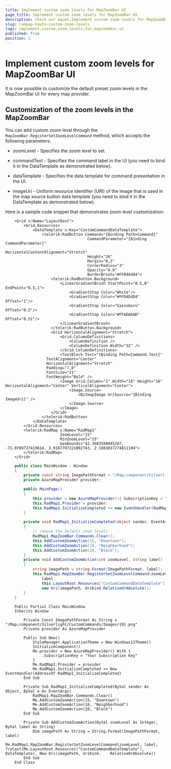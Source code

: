 ```yaml
---
title: Implement custom zoom levels for MapZoomBar UI
page_title: Implement custom zoom levels for MapZoomBar UI
description: Check our &quot;Implement custom zoom levels for MapZoomBar UI&quot; documentation article for the RadMap control.
slug: radmap-howto-custom-zoom-levels
tags: implement,custom,zoom,levels,for,mapzoombar,ui
published: True
position: 2
---
```


# Implement custom zoom levels for MapZoomBar UI

It is now possible to customize the default preset zoom levels in the MapZoomBar UI for every map provider.

## Customization of the zoom levels in the MapZoomBar

You can add custom zoom level through the `MapZoomBar.RegisterSetZoomLevelCommand` method, which accepts the following parameters:

* zoomLevel - Specifies the zoom level to set.

* commandText - Specifies the command label in the UI (you need to bind it in the DataTemplate as demonstrated below).

* dataTemplate - Specifies the data template for command presentation in the UI.

* imageUri - Uniform resource identifier (URI) of the image that is used in the map source button data template (you need to bind it in the DataTemplate as demonstrated below).

Here is a sample code snippet that demonstrates zoom level customization:


```XAML
	<Grid x:Name="LayoutRoot">
	    <Grid.Resources>
	        <DataTemplate x:Key="CustomCommandDataTemplate">
	            <telerik:RadButton Command="{Binding Path=Command}"
	                                CommandParameter="{Binding CommandParameter}"
	                                HorizontalContentAlignment="Stretch"
	                                Height="26"
	                                Margin="0,3"
	                                CornerRadius="3"
	                                Opacity="0.8"
	                                BorderBrush="#FF848484">
	                <telerik:RadButton.Background>
	                    <LinearGradientBrush StartPoint="0.5,0" EndPoint="0.5,1">
	                        <GradientStop Color="White"/>
	                        <GradientStop Color="#FFD4D4D4" Offset="1"/>
	                        <GradientStop Color="Gainsboro" Offset="0.5"/>
	                        <GradientStop Color="#FFADADAD" Offset="0.51"/>
	                    </LinearGradientBrush>
	                </telerik:RadButton.Background>
	                <Grid HorizontalAlignment="Stretch">
	                    <Grid.ColumnDefinitions>
	                        <ColumnDefinition />
	                        <ColumnDefinition Width="32" />
	                    </Grid.ColumnDefinitions>
	                    <TextBlock Text="{Binding Path=Command.Text}"
	              TextAlignment="Center" 
	              HorizontalAlignment="Stretch" 
	              Padding="7,0"
	              FontSize="11" 
	              FontWeight="Bold" />
	                    <Image Grid.Column="1" Width="16" Height="16" HorizontalAlignment="Center" VerticalAlignment="Center">
	                        <Image.Source>
	                            <BitmapImage UriSource="{Binding ImageUri}" />
	                        </Image.Source>
	                    </Image>
	                </Grid>
	            </telerik:RadButton>
	        </DataTemplate>
	    </Grid.Resources>
	    <telerik:RadMap x:Name="RadMap1" 
	                    ZoomLevel="15"
	                    MinZoomLevel="15"
	                    GeoBounds="42.3683598045287, -71.0789727419614, 3.9167707221002743, 2.1883037274811104">
	    </telerik:RadMap>
	</Grid>
```


```C#
	public class MainWindow : Window
	{
		private const string ImagePathFormat = "/Map;component/Silverlight/CustomCommands/Images/{0}.png";
		private AzureMapProvider provider;

		public MainPage()
		{
		    this.provider = new AzureMapProvider(){ SubscriptionKey = "Your Subscription Key" };
		    this.RadMap1.Provider = provider;
		    this.RadMap1.InitializeCompleted += new EventHandler(RadMap1_InitializeCompleted);
		}

		private void RadMap1_InitializeCompleted(object sender, EventArgs e)
		{
		    // remove the default zoom levels
		    RadMap1.MapZoomBar.Commands.Clear();
		    this.AddCustomZoomAction(15, "Downtown");
		    this.AddCustomZoomAction(18, "Neighborhood");
		    this.AddCustomZoomAction(20, "Block");
		}
		private void AddCustomZoomAction(int zoomLevel, string label)
		{
		    string imagePath = string.Format(ImagePathFormat, label);
		    this.RadMap1.MapZoomBar.RegisterSetZoomLevelCommand(zoomLevel,
		        label,
		        this.LayoutRoot.Resources["CustomCommandDataTemplate"] as DataTemplate,
		        new Uri(imagePath, UriKind.RelativeOrAbsolute));
		}
	}
```


```VB.NET
	Public Partial Class MainWindow
    Inherits Window

    	Private Const ImagePathFormat As String = "/Map;component/Silverlight/CustomCommands/Images/{0}.png"
    	Private provider As AzureMapProvider
	
    	Public Sub New()
    	    StyleManager.ApplicationTheme = New Windows11Theme()
    	    InitializeComponent()
    	    Me.provider = New AzureMapProvider() With {
    	        .SubscriptionKey = "Your Subscription Key"
    	    }
    	    Me.RadMap1.Provider = provider
    	    Me.RadMap1.InitializeCompleted += New EventHandler(AddressOf RadMap1_InitializeCompleted)
    	End Sub
	
    	Private Sub RadMap1_InitializeCompleted(ByVal sender As Object, ByVal e As EventArgs)
    	    RadMap1.MapZoomBar.Commands.Clear()
    	    Me.AddCustomZoomAction(15, "Downtown")
    	    Me.AddCustomZoomAction(18, "Neighborhood")
    	    Me.AddCustomZoomAction(20, "Block")
    	End Sub
	
    	Private Sub AddCustomZoomAction(ByVal zoomLevel As Integer, ByVal label As String)
    	    Dim imagePath As String = String.Format(ImagePathFormat, label)
    	    Me.RadMap1.MapZoomBar.RegisterSetZoomLevelCommand(zoomLevel, label, TryCast(Me.LayoutRoot.Resources("CustomCommandDataTemplate"), DataTemplate), New Uri(imagePath, UriKind.	RelativeOrAbsolute))
    	End Sub
	End Class
```